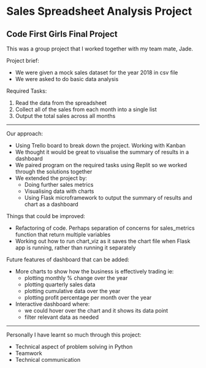 # Sales Spreadsheet Analysis Project
## Code First Girls Final Project 

This was a group project that I worked together with my team mate, Jade.

Project brief:
- We were given a mock sales dataset for the year 2018 in csv file 
- We were asked to do basic data analysis

Required Tasks:
1. Read the data from the spreadsheet
2. Collect all of the sales from each month into a single list
3. Output the total sales across all months

---

Our approach:
- Using Trello board to break down the project. Working with Kanban
- We thought it would be great to visualise the summary of results in a dashboard
- We paired program on the required tasks using Replit so we worked through the solutions together
- We extended the project by:
  - Doing further sales metrics 
  - Visualising data with charts 
  - Using Flask microframework to output the summary of results and chart as a dashboard
    
Things that could be improved:
- Refactoring of code. Perhaps separation of concerns for sales_metrics function that return multiple variables
- Working out how to run chart_viz as it saves the chart file when Flask app is running, rather than running it separately

Future features of dashboard that can be added:
- More charts to show how the business is effectively trading ie: 
    - plotting monthly % change over the year
    - plotting quarterly sales data
    - plotting cumulative data over the year
    - plotting profit percentage per month over the year
- Interactive dashboard where:
  - we could hover over the chart and it shows its data point
  - filter relevant data as needed
    
---

Personally I have learnt so much through this project:
- Technical aspect of problem solving in Python
- Teamwork
- Technical communication
